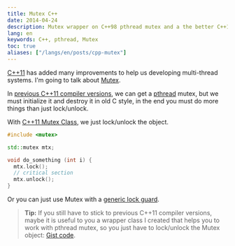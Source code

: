 ```yaml
---
title: Mutex C++
date: 2014-04-24
description: Mutex wrapper on C++98 pthread mutex and a the better C++11 std::mutex solution
lang: en
keywords: C++, pthread, Mutex
toc: true
aliases: ["/langs/en/posts/cpp-mutex"]
---
```


[C++11](https://en.wikipedia.org/wiki/C++11) has added many improvements to help us developing multi-thread systems. I'm going to talk about [Mutex](https://en.wikipedia.org/wiki/Mutex).

In [previous C++11 compiler versions](https://clang.llvm.org/cxx_status.html), we can get a [pthread](https://en.wikipedia.org/wiki/POSIX_Threads) mutex, but we must initialize it and destroy it in old C style, in the end you must do more things than just lock/unlock.

With [C++11 Mutex Class](https://en.cppreference.com/w/cpp/thread/mutex), we just lock/unlock the object.

```cpp
#include <mutex>

std::mutex mtx;

void do_something (int i) {
  mtx.lock();
  // critical section
  mtx.unlock();
}
```

Or you can just use Mutex with a [generic lock guard](https://en.cppreference.com/w/cpp/thread/lock_guard).

> **Tip:** If you still have to stick to previous C++11 compiler versions, maybe it is useful to you a wrapper class I created that helps you to work with pthread mutex, so you just have to lock/unlock the Mutex object: [Gist code](https://gist.github.com/carlosvin/11257689).
